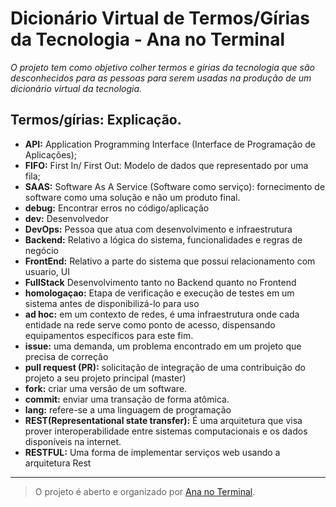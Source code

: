 # **Dicionário Virtual de Termos/Gírias da Tecnologia - Ana no Terminal**



*O projeto tem como objetivo colher termos e gírias da tecnologia que são desconhecidos para as pessoas para serem usadas na produção de um dicionário virtual da tecnologia.*

## Termos/gírias: Explicação.

- **API:** Application Programming Interface (Interface de Programação de Aplicações);
- **FIFO:** First In/ First Out: Modelo de dados que representado por uma fila;
- **SAAS:** Software As A Service (Software como serviço): fornecimento de software como uma solução e não um produto final. 
- **debug:** Encontrar erros no código/aplicação
- **dev:** Desenvolvedor
- **DevOps:** Pessoa que atua com desenvolvimento e infraestrutura
- **Backend:** Relativo a lógica do sistema, funcionalidades e regras de negócio
- **FrontEnd:** Relativo a parte do sistema que possui relacionamento com usuario, UI
- **FullStack** Desenvolvimento tanto no Backend quanto no Frontend
- **homologaçao:** Etapa de verificação e execução de testes em um sistema antes de disponibilizá-lo para uso
- **ad hoc:** em um contexto de redes, é uma infraestrutura onde cada entidade na rede serve como ponto de acesso, dispensando equipamentos específicos para este fim. 
- **issue:** uma demanda, um problema encontrado em um projeto que precisa de correção
- **pull request (PR):** solicitação de integração de uma contribuição do projeto a seu projeto principal (master)
- **fork:** criar uma versão de um software. 
- **commit:** enviar uma transação de forma atômica. 
- **lang:** refere-se a uma linguagem de programação
- **REST(Representational state transfer):** É uma arquitetura que visa prover interoperabilidade entre sistemas computacionais e os dados disponíveis na internet.
- **RESTFUL:** Uma forma de implementar serviços web usando a arquitetura Rest





----------

> O projeto é aberto e organizado por [Ana no
> Terminal](https://www.facebook.com/ananoterminal).


